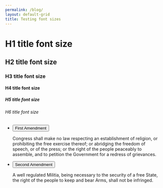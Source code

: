 ```yaml
---
permalink: /blog/
layout: default-grid
title: Testing font sizes
---
```


# H1 title font size

## H2 title font size

### H3 title font size

#### H4 title font size

##### H5 title font size

###### H6 title font size

<div class="usa-accordion">
  <ul class="usa-unstyled-list">
    <li>
      <button class="usa-button-unstyled" aria-expanded="true" aria-controls="amendment-1">
        First Amendment
      </button>
      <div id="amendment-1" class="usa-accordion-content">
        <p>
        Congress shall make no law respecting an establishment of religion, or prohibiting the free exercise thereof; or abridging the freedom of speech, or of the press; or the right of the people peaceably to assemble, and to petition the Government for a redress of grievances.
        </p>
      </div>
    </li>
    <li>
      <button class="usa-button-unstyled" aria-controls="amendment-2">
        Second Amendment
      </button>
      <div id="amendment-2" class="usa-accordion-content">
        <p>
        A well regulated Militia, being necessary to the security of a free State, the right of the people to keep and bear Arms, shall not be infringed.
        </p>
      </div>
    </li>
  </ul>
</div>
